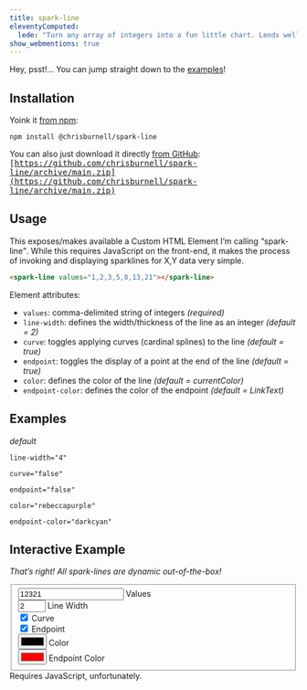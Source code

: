 ```yaml
---
title: spark-line
eleventyComputed:
  lede: "Turn any array of integers into a fun little chart. Lends well to <a href=\"/pentatonic/\">“automusic”</a>."
show_webmentions: true
---
```


<figure>
    <spark-line values="0,0,2,5,7,13,13,18,14,11,19,44,37,37,38,27,23,9,6,5,6,1,1,2,1,0" endpoint-color="hsla(357, 83%, 55%, 0.5)"></spark-line>
</figure>

<div class="box">
    <p>Hey, psst!… You can jump straight down to the <a href="#examples">examples</a>!</p>
</div>

## Installation

Yoink it [from npm](https://www.npmjs.com/package/@chrisburnell/spark-line):

```
npm install @chrisburnell/spark-line
```

You can also just download it directly [from GitHub](https://github.com/chrisburnell/spark-line):<br><samp>[https://github.com/chrisburnell/spark-line/archive/main.zip](https://github.com/chrisburnell/spark-line/archive/main.zip)</samp>


## Usage

This exposes/makes available a Custom HTML Element I’m calling <q>spark-line</q>. While this requires JavaScript on the front-end, it makes the process of invoking and displaying sparklines for X,Y data very simple.

```html
<spark-line values="1,2,3,5,8,13,21"></spark-line>
```

Element attributes:

- `values`: comma-delimited string of integers *(required)*
- `line-width`: defines the width/thickness of the line as an integer *(default = 2)*
- `curve`: toggles applying curves (cardinal splines) to the line *(default = true)*
- `endpoint`: toggles the display of a point at the end of the line *(default = true)*
- `color`: defines the color of the line *(default = currentColor)*
- `endpoint-color`: defines the color of the endpoint *(default = LinkText)*


## Examples

<div class=" [ shelf ] ">
    <article>
        <spark-line values="0,0,0,0,0,0,0,0,4,0,0,4,9,1,4,5,2,4,2,6,4,6,4,6,5,0"></spark-line>
        <p><em>default</em></p>
    </article>
    <article>
        <spark-line values="0,0,0,0,0,0,0,0,4,0,0,4,9,1,4,5,2,4,2,6,4,6,4,6,5,0" line-width="4"></spark-line>
        <p><code>line-width="4"</code></p>
    </article>
    <article>
        <spark-line values="0,0,0,0,0,0,0,0,4,0,0,4,9,1,4,5,2,4,2,6,4,6,4,6,5,0" curve="false"></spark-line>
        <p><code>curve="false"</code></p>
    </article>
    <article>
        <spark-line values="0,0,0,0,0,0,0,0,4,0,0,4,9,1,4,5,2,4,2,6,4,6,4,6,5,0" endpoint="false"></spark-line>
        <p><code>endpoint="false"</code></p>
    </article>
    <article>
        <spark-line values="0,0,0,0,0,0,0,0,4,0,0,4,9,1,4,5,2,4,2,6,4,6,4,6,5,0" color="rebeccapurple"></spark-line>
        <p><code>color="rebeccapurple"</code></p>
    </article>
    <article>
        <spark-line values="0,0,0,0,0,0,0,0,4,0,0,4,9,1,4,5,2,4,2,6,4,6,4,6,5,0" endpoint-color="darkcyan"></spark-line>
        <p><code>endpoint-color="darkcyan"</code></p>
    </article>
</div>


## Interactive Example

*That’s right! All spark-lines are dynamic out-of-the-box!*

<form>
    <fieldset>
        <label><input id="input-values" type="text" pattern="[0-9]+" value="12321" maxlength="26" oninput="processSparkline()"> Values</label>
        <br>
        <label><input id="input-line-width" type="number" min="1" step="1" value="2" max="5" oninput="processSparkline()"> Line Width</label>
        <br>
        <label><input id="input-curve" type="checkbox" checked oninput="processSparkline()"> Curve</label>
        <br>
        <label><input id="input-endpoint" type="checkbox" checked oninput="processSparkline()"> Endpoint</label>
        <br>
        <label><input id="input-color" type="color" value="#000000" oninput="processSparkline()"> Color</label>
        <br>
        <label><input id="input-endpoint-color" type="color" value="#ff0000" oninput="processSparkline()"> Endpoint Color</label>
    </fieldset>
    <spark-line id="sparkline" class="pentatonic"></spark-line>
    <style>
        [id="sparkline"] {
            margin-block-start: 0;
            align-self: center;
            justify-self: center;
        }
    </style>
    <script>
        let inputValues = document.querySelector("#input-values");
        let inputCurve = document.querySelector("#input-curve");
        let inputEndpoint = document.querySelector("#input-endpoint");
        let inputLineWidth = document.querySelector("#input-line-width");
        let inputColor = document.querySelector("#input-color");
        let inputEndpointColor = document.querySelector("#input-endpoint-color");
        let customSparkline = document.querySelector("#sparkline");
        function processSparkline() {
            // strip non-numbers from the input
            inputValues.value = inputValues.value.replace(/(?![0-9])./gmi, "");
            // set attributes of the custom sparkline
            customSparkline.setAttribute("curve", inputCurve.checked);
            customSparkline.setAttribute("endpoint", inputEndpoint.checked);
            customSparkline.setAttribute("line-width", inputLineWidth.value);
            customSparkline.setAttribute("color", inputColor.value);
            customSparkline.setAttribute("endpoint-color", inputEndpointColor.value);
            customSparkline.setAttribute("values", inputValues.value.split(""));
        }
        ;(function() {
            processSparkline();
        })();
    </script>
    <noscript>Requires JavaScript, unfortunately.</noscript>
</form>
